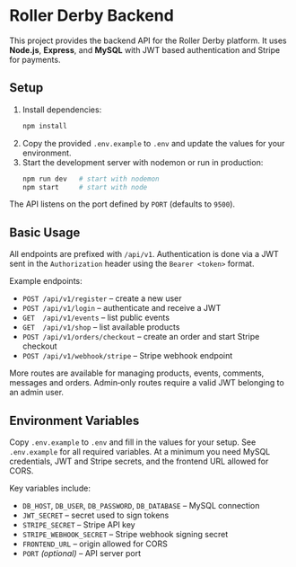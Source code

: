 # Roller Derby Backend

This project provides the backend API for the Roller Derby platform. It uses **Node.js**, **Express**, and **MySQL** with JWT based authentication and Stripe for payments.

## Setup

1. Install dependencies:
   ```bash
   npm install
   ```
2. Copy the provided `.env.example` to `.env` and update the values for your environment.
3. Start the development server with nodemon or run in production:
   ```bash
   npm run dev   # start with nodemon
   npm start     # start with node
   ```

The API listens on the port defined by `PORT` (defaults to `9500`).

## Basic Usage

All endpoints are prefixed with `/api/v1`. Authentication is done via a JWT sent in the `Authorization` header using the `Bearer <token>` format.

Example endpoints:

- `POST /api/v1/register` – create a new user
- `POST /api/v1/login` – authenticate and receive a JWT
- `GET  /api/v1/events` – list public events
- `GET  /api/v1/shop` – list available products
- `POST /api/v1/orders/checkout` – create an order and start Stripe checkout
- `POST /api/v1/webhook/stripe` – Stripe webhook endpoint

More routes are available for managing products, events, comments, messages and orders. Admin‑only routes require a valid JWT belonging to an admin user.

## Environment Variables

Copy `.env.example` to `.env` and fill in the values for your setup.
See `.env.example` for all required variables. At a minimum you need MySQL credentials, JWT and Stripe secrets, and the frontend URL allowed for CORS.

Key variables include:

- `DB_HOST`, `DB_USER`, `DB_PASSWORD`, `DB_DATABASE` – MySQL connection
- `JWT_SECRET` – secret used to sign tokens
- `STRIPE_SECRET` – Stripe API key
- `STRIPE_WEBHOOK_SECRET` – Stripe webhook signing secret
- `FRONTEND_URL` – origin allowed for CORS
- `PORT` *(optional)* – API server port